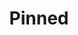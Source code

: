 ---
title: 'Pinned'
description: 'Pinned is an application that allows users to leave pins on a map. Once the user logs in or registers they can double click on the map. This double click will prompt a form to appear. In that form, the user can input a title, description, and 1-5 star rating. They can also view pins left behind by other users. I used MongoDB to verify login/registration, pins and the pins info such as title, description, rating, coordinates, username, and email.' 
cover_image: '/images/posts/pinned.png'
button: 'https://github.com/Stephenna/Pinned'
demo: 'https://pinned-map.herokuapp.com/'
---
